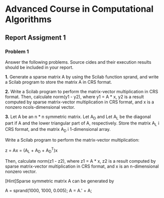 # Advanced Course in Computational Algorithms

## Report Assigment 1

### Problem 1
Answer the following problems. Source cides and their execution results should be included in your report.


**1.** Generate a sparse matrix A by using the Scilab function sprand, and write a Scilab program to store the matrix A in CRS format.


**2.** Write a Scilab program to perform the matrix-vector multiplication in CRS format. Then, calculate norm(y1 - y2), where y1 = A * x, y2 is a result computed by sparse matrix-vector multiplication in CRS format, and x is a nonzero ncols-dimensional vector.


**3.** Let A be an n * n symmetric matrix. Let A<sub>D</sub> and Let A<sub>L</sub> be the diagonal part if A and the lower triangular part of A, respectively. Store the matrix A<sub>L</sub> i CRS format, and the matrix A<sub>D</sub> i 1-dimensional array.

Write a Scilab program to perform the matrix-vector multiplication:

z = Ax = (A<sub>L</sub> + A<sub>D</sub> + A<sub>D</sub><sup>T</sup>)x


Then, calculate norm(z1 - z2), where z1 = A * x, z2 is a result computed by sparse matrix-vector multiplication in CRS format, and x is an n-dimensional nonzero vector.

[Hint]Sparse symmetric matrix A can be generated by

A = sprand(1000, 1000, 0.005); A = A.' + A;
